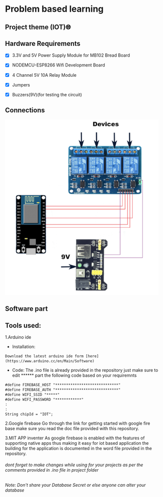 # Problem based learning

## Project theme (IOT):globe_with_meridians:

## Hardware Requirements

- [x] 3.3V and 5V Power Supply Module for MB102 Bread Board

- [x] NODEMCU-ESP8266 Wifi Development Board

- [x] 4 Channel 5V 10A Relay Module

- [x] Jumpers

- [x] Buzzers(9V)(for testing the circuit)

## Connections
![connections](https://github.com/Preetam2114/Chemistry-PBL/blob/master/project/connections.png?raw=true)




## Software part
## Tools used:

1.Arduino ide 
  - Installation:
  ```
  Download the latest arduino ide form [here](https://www.arduino.cc/en/Main/Software)
  ```
  - Code:
  The .ino file is already provided in the repository just make sure to edit ****** part the following code based on your requiremnts
  ```
  #define FIREBASE_HOST "*****************************" 
  #define FIREBASE_AUTH "*****************************"
  #define WIFI_SSID "*****"
  #define WIFI_PASSWORD "************"
  :
  :
  String chipId = "IOT";
  ```
2.Google firebase
  Go through the link for getting started with google fire base make sure you read the doc file provided with this repository.
  
3.MIT APP inventer
  As google firebase is enabled with the features of supporting native apps thus making it easy for iot based application the building for the application is documented in the word file provided in the repository.
  


###### _dont forget to make changes while using for your projects as per the comments provided in .ino file in project folder_
###### Note: Don't share your Database Secret or else anyone can alter your database
